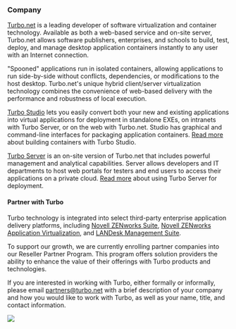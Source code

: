 ### Company

[Turbo.net](http://turbo.net) is a leading developer of software virtualization and container technology. Available as both a web-based service and on-site server, Turbo.net allows software publishers, enterprises, and schools to build, test, deploy, and manage desktop application containers instantly to any user with an Internet connection.

"Spooned" applications run in isolated containers, allowing applications to run side-by-side without conflicts, dependencies, or modifications to the host desktop. Turbo.net's unique hybrid client/server virtualization technology combines the convenience of web-based delivery with the performance and robustness of local execution.

[Turbo Studio](/studio) lets you easily convert both your new and existing applications into virtual applications for deployment in standalone EXEs, on intranets with Turbo Server, or on the web with Turbo.net. Studio has graphical and command-line interfaces for packaging application containers. [Read more](/docs/building) about building containers with Turbo Studio.

[Turbo Server](/server) is an on-site version of Turbo.net that includes powerful management and analytical capabilities. Server allows developers and IT departments to host web portals for testers and end users to access their applications on a private cloud. [Read more](/docs/deploying/to-a-turbo-server) about using Turbo Server for deployment.

#### Partner with Turbo

Turbo technology is integrated into select third-party enterprise application delivery platforms, including [Novell ZENworks Suite](https://www.novell.com/products/zenworks/zenworks-suite/), [Novell ZENworks Application Virtualization](https://www.novell.com/products/zenworks/applicationvirtualization/), and [LANDesk Management Suite](http://landesk.com/).

To support our growth, we are currently enrolling partner companies into our Reseller Partner Program. This program offers solution providers the ability to enhance the value of their offerings with Turbo products and technologies.

If you are interested in working with Turbo, either formally or informally, please email [partners@turbo.net](mailto:partners@turbo.net) with a brief description of your company and how you would like to work with Turbo, as well as your name, title, and contact information.

![](/components/docs/getting_started/about/careers-montage.jpg)